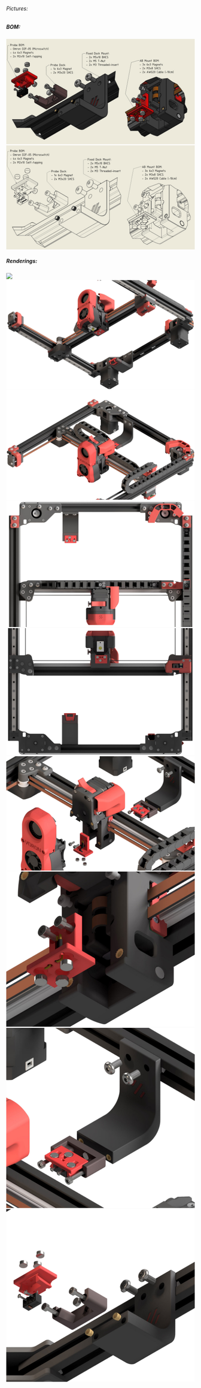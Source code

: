 ###### Pictures:
##### BOM:
![](./BOM.jpg)
![](./BOM_SW.jpg)
##### Renderings:
![](/1.jpg)
![](./2.jpg)
![](./3.jpg)
![](./4.jpg)
![](./5.jpg)
![](./6.jpg)
![](./7.jpg)
![](./8.jpg)
![](./9.jpg)